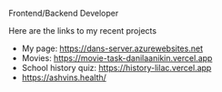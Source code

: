 Frontend/Backend Developer

Here are the links to my recent projects
  - My page: https://dans-server.azurewebsites.net
  - Movies: https://movie-task-danilaanikin.vercel.app
  - School history quiz: https://history-lilac.vercel.app
  - https://ashvins.health/
